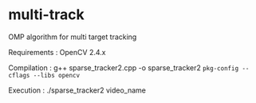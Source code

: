 # multi-track
OMP algorithm for multi target tracking

Requirements : OpenCV 2.4.x

Compilation : g++ sparse_tracker2.cpp -o sparse_tracker2 `pkg-config --cflags --libs opencv`

Execution : ./sparse_tracker2 video_name
